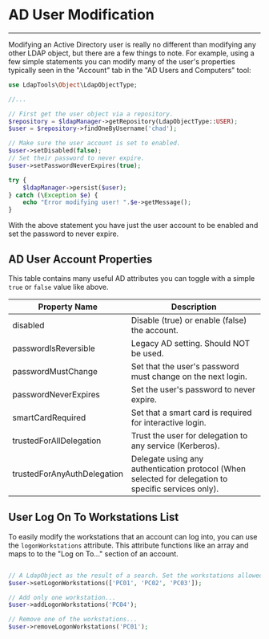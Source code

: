 # AD User Modification
----------------------

Modifying an Active Directory user is really no different than modifying any other LDAP object, but there are a few
things to note. For example, using a few simple statements you can modify many of the user's properties typically seen
in the "Account" tab in the "AD Users and Computers" tool:

```php
use LdapTools\Object\LdapObjectType;

//...

// First get the user object via a repository.
$repository = $ldapManager->getRepository(LdapObjectType::USER);
$user = $repository->findOneByUsername('chad');

// Make sure the user account is set to enabled.
$user->setDisabled(false);
// Set their password to never expire.
$user->setPasswordNeverExpires(true);

try {
    $ldapManager->persist($user);
} catch (\Exception $e) {
    echo "Error modifying user! ".$e->getMessage();
}
```

With the above statement you have just the user account to be enabled and set the password to never expire.

## AD User Account Properties

This table contains many useful AD attributes you can toggle with a simple `true` or `false` value like above.

| Property Name  | Description |
| --------------- | -------------- |
| disabled | Disable (true) or enable (false) the account. |
| passwordIsReversible | Legacy AD setting. Should NOT be used. |
| passwordMustChange | Set that the user's password must change on the next login. |
| passwordNeverExpires | Set the user's password to never expire. |
| smartCardRequired | Set that a smart card is required for interactive login. |
| trustedForAllDelegation | Trust the user for delegation to any service (Kerberos). |
| trustedForAnyAuthDelegation | Delegate using any authentication protocol (When selected for delegation to specific services only). |

## User Log On To Workstations List 

To easily modify the workstations that an account can log into, you can use the `logonWorkstations` attribute. This
attribute functions like an array and maps to to the "Log on To..." section of an account.

```php

// A LdapObject as the result of a search. Set the workstations allowed...
$user->setLogonWorkstations(['PC01', 'PC02', 'PC03']);

// Add only one workstation...
$user->addLogonWorkstations('PC04');

// Remove one of the workstations...
$user->removeLogonWorkstations('PC01');
```
